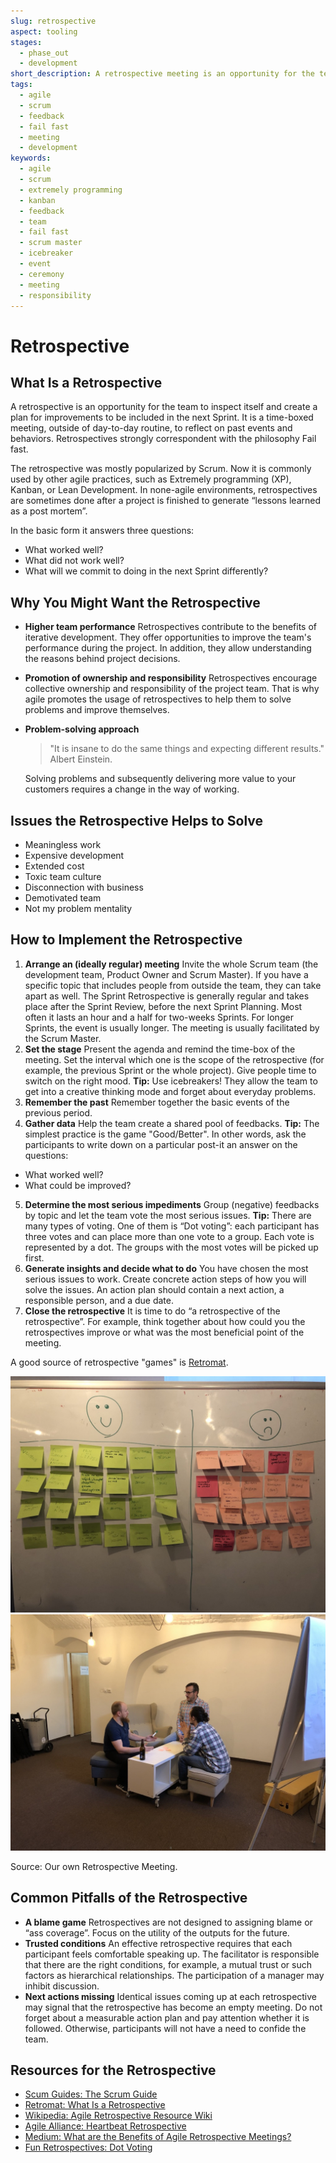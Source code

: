 ```yaml
---
slug: retrospective
aspect: tooling
stages: 
  - phase_out
  - development
short_description: A retrospective meeting is an opportunity for the team to inspect itself and create a plan for improvements to be included in the next Sprint.
tags:
  - agile
  - scrum
  - feedback
  - fail fast
  - meeting
  - development
keywords:
  - agile
  - scrum
  - extremely programming
  - kanban
  - feedback
  - team
  - fail fast
  - scrum master
  - icebreaker
  - event
  - ceremony
  - meeting
  - responsibility
---
```


# Retrospective

## What Is a Retrospective

A retrospective is an opportunity for the team to inspect itself and create a plan for improvements to be included in the next Sprint. It is a time-boxed meeting, outside of day-to-day routine, to reflect on past events and behaviors. Retrospectives strongly correspondent with the philosophy Fail fast.

The retrospective was mostly popularized by Scrum. Now it is commonly used by other agile practices, such as Extremely programming (XP), Kanban, or Lean Development. In none-agile environments, retrospectives are sometimes done after a project is finished to generate “lessons learned as a post mortem”. 

In the basic form it answers three questions:
- What worked well?
- What did not work well?
- What will we commit to doing in the next Sprint differently?

## Why You Might Want the Retrospective
- **Higher team performance**
  Retrospectives contribute to the benefits of iterative development. They offer opportunities to improve the team's performance during the project. In addition, they allow understanding the reasons behind project decisions.
- **Promotion of ownership and responsibility**
  Retrospectives encourage collective ownership and responsibility of the project team. That is why agile promotes the usage of retrospectives to help them to solve problems and improve themselves. 
- **Problem-solving approach**
  > "It is insane to do the same things and expecting different results." Albert Einstein. 
  
  Solving problems and subsequently delivering more value to your customers requires a change in the way of working.


## Issues the Retrospective Helps to Solve
- Meaningless work
- Expensive development
- Extended cost
- Toxic team culture
- Disconnection with business
- Demotivated team
- Not my problem mentality

## How to Implement the Retrospective

1. **Arrange an (ideally regular) meeting**
  Invite the whole Scrum team (the development team, Product Owner and Scrum Master). If you have a specific topic that includes people from outside the team, they can take apart as well. 
  The Sprint Retrospective is generally regular and takes place after the Sprint Review, before the next Sprint Planning. Most often it lasts an hour and a half for two-weeks Sprints. For longer Sprints, the event is usually longer. The meeting is usually facilitated by the Scrum Master.
2. **Set the stage**
  Present the agenda and remind the time-box of the meeting. Set the interval which one is the scope of the retrospective (for example, the previous Sprint or the whole project). Give people time to switch on the right mood.
  **Tip:** Use icebreakers! They allow the team to get into a creative thinking mode and forget about everyday problems. 
3. **Remember the past**
  Remember together the basic events of the previous period. 
4. **Gather data**
  Help the team create a shared pool of feedbacks.
  **Tip:** The simplest practice is the game "Good/Better". In other words, ask the participants to write down on a particular post-it an answer on the questions:
  - What worked well?
  - What could be improved?
5. **Determine the most serious impediments**
  Group (negative) feedbacks by topic and let the team vote the most serious issues.
  **Tip:** There are many types of voting. One of them is “Dot voting”: each participant has three votes and can place more than one vote to a group. Each vote is represented by a dot. The groups with the most votes will be picked up first. 
6. **Generate insights and decide what to do**
  You have chosen the most serious issues to work. Create concrete action steps of how you will solve the issues. An action plan should contain a next action, a responsible person, and a due date.
7. **Close the retrospective**
  It is time to do “a retrospective of the retrospective”. For example, think together about how could you the retrospectives improve or what was the most beneficial point of the meeting.

A good source of retrospective "games" is [Retromat](https://retromat.org).

![Retrospective](/files/retrospective1.jpg)
![Retrospective](/files/retrospective2.jpg)

Source: Our own Retrospective Meeting.


## Common Pitfalls of the Retrospective
- **A blame game**
  Retrospectives are not designed to assigning blame or “ass coverage”. Focus on the utility of the outputs for the future.
- **Trusted conditions**
  An effective retrospective requires that each participant feels comfortable speaking up. The facilitator is responsible that there are the right conditions, for example, a mutual trust or such factors as hierarchical relationships. The participation of a manager may inhibit discussion.
- **Next actions missing**
  Identical issues coming up at each retrospective may signal that the retrospective has become an empty meeting. Do not forget about a measurable action plan and pay attention whether it is followed. Otherwise, participants will not have a need to confide the team.

## Resources for the Retrospective
- [Scum Guides: The Scrum Guide](https://www.scrumguides.org/scrum-guide.html) 
- [Retromat: What Is a Retrospective](https://retromat.org/blog/what-is-a-retrospective/)
- [Wikipedia: Agile Retrospective Resource Wiki](http://retrospectivewiki.org/index.php?title=Agile_Retrospective_Resource_Wiki)
- [Agile Alliance: Heartbeat Retrospective](https://www.agilealliance.org/glossary/heartbeatretro/)
- [Medium: What are the Benefits of Agile Retrospective Meetings?](https://medium.com/@MarutiTech/what-are-the-benefits-of-agile-retrospective-meetings-8826baf8aabd)
- [Fun Retrospectives: Dot Voting](http://www.funretrospectives.com/dot-voting/)